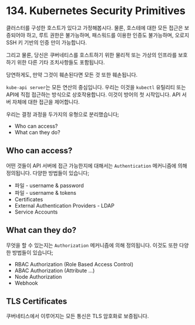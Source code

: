 # 134. Kubernetes Security Primitives

클러스터를 구성한 호스트가 있다고 가정해봅시다.
물론, 호스테에 대한 모든 접근은 보증되어야 하고,
루트 권한은 불가능하며, 패스워드를 이용한 인증도 불가능하며,
오로지 SSH 키 기반의 인증 만이 가능합니다.

그리고 물론, 당신은 쿠버네티스를 호스트하기 위한 물리적 또는 가상의 인프라를 보호하기 위한 다른 기타 조치사항들도 포함됩니다.

당연하게도, 만약 그것이 훼손된다면 모든 것 또한 훼손됩니다.

`kube-api server`는 모든 연산의 중심입니다.
우리는 이것을 `kubectl` 유틸리티 또는 API에 직접 접근하는 방식으로 상호작용합니다.
이것이 방어의 첫 시작입니다. API 서버 자체에 대한 접근을 제어합니다.

우리는 결정 과정을 두가지의 유형으로 분리했습니다;

- Who can access?
- What can they do?

## Who can access?

어떤 것들이 API 서버에 접근 가능한지에 대해서는 `Authentication` 메커니즘에 의해 정의됩니다. 다양한 방법들이 있습니다;

- 파일 - username & password
- 파일 - username & tokens
- Certificates
- External Authentication Providers - LDAP
- Service Accounts

## What can they do?

무엇을 할 수 있는지는 `Authorization` 메커니즘에 의해 정의됩니다. 이것도 또한 다양한 방법들이 있습니다;

- RBAC Authorization (Role Based Access Control)
- ABAC Authorization (Attribute ...)
- Node Authorization
- Webhook

## TLS Certificates

쿠버네티스에서 이루어지는 모든 통신은 TLS 암호화로 보증됩니다.
